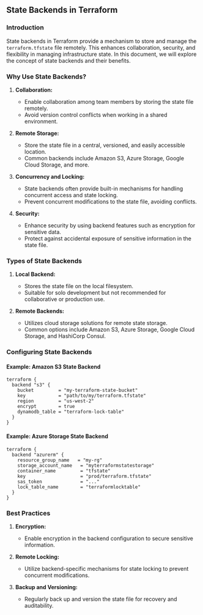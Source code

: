 ## State Backends in Terraform

### Introduction

State backends in Terraform provide a mechanism to store and manage the `terraform.tfstate` file remotely. This enhances collaboration, security, and flexibility in managing infrastructure state. In this document, we will explore the concept of state backends and their benefits.

### Why Use State Backends?

1. **Collaboration:**
   - Enable collaboration among team members by storing the state file remotely.
   - Avoid version control conflicts when working in a shared environment.

2. **Remote Storage:**
   - Store the state file in a central, versioned, and easily accessible location.
   - Common backends include Amazon S3, Azure Storage, Google Cloud Storage, and more.

3. **Concurrency and Locking:**
   - State backends often provide built-in mechanisms for handling concurrent access and state locking.
   - Prevent concurrent modifications to the state file, avoiding conflicts.

4. **Security:**
   - Enhance security by using backend features such as encryption for sensitive data.
   - Protect against accidental exposure of sensitive information in the state file.

### Types of State Backends

1. **Local Backend:**
   - Stores the state file on the local filesystem.
   - Suitable for solo development but not recommended for collaborative or production use.

2. **Remote Backends:**
   - Utilizes cloud storage solutions for remote state storage.
   - Common options include Amazon S3, Azure Storage, Google Cloud Storage, and HashiCorp Consul.

### Configuring State Backends

#### Example: Amazon S3 State Backend

```hcl
terraform {
  backend "s3" {
    bucket         = "my-terraform-state-bucket"
    key            = "path/to/my/terraform.tfstate"
    region         = "us-west-2"
    encrypt        = true
    dynamodb_table = "terraform-lock-table"
  }
}
```

#### Example: Azure Storage State Backend
```
terraform {
  backend "azurerm" {
    resource_group_name   = "my-rg"
    storage_account_name   = "myterraformstatestorage"
    container_name         = "tfstate"
    key                    = "prod/terraform.tfstate"
    sas_token              = "..."
    lock_table_name        = "terraformlocktable"
  }
}
```

### Best Practices

1. **Encryption:**

    - Enable encryption in the backend configuration to secure sensitive information.

2. **Remote Locking:**

    - Utilize backend-specific mechanisms for state locking to prevent concurrent modifications.

3. **Backup and Versioning:**

   - Regularly back up and version the state file for recovery and auditability.
